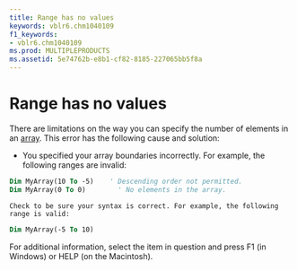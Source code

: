 ```yaml
---
title: Range has no values
keywords: vblr6.chm1040109
f1_keywords:
- vblr6.chm1040109
ms.prod: MULTIPLEPRODUCTS
ms.assetid: 5e74762b-e8b1-cf82-8185-227065bb5f8a
---
```



# Range has no values

There are limitations on the way you can specify the number of elements in an [array](vbe-glossary.md). This error has the following cause and solution:



- You specified your array boundaries incorrectly. For example, the following ranges are invalid:
    
```vb
Dim MyArray(10 To -5)    ' Descending order not permitted. 
Dim MyArray(0 To 0)        ' No elements in the array. 

  ```


    Check to be sure your syntax is correct. For example, the following range is valid:
    


```vb
Dim MyArray(-5 To 10)
  ```


For additional information, select the item in question and press F1 (in Windows) or HELP (on the Macintosh).

